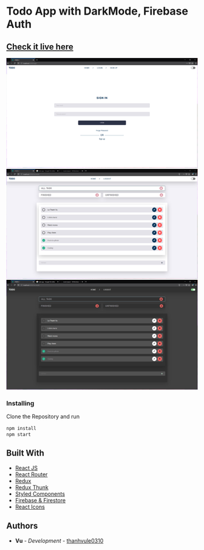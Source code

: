 # Todo App with DarkMode, Firebase Auth

## [Check it live here](http://thanhvule0310.github.io/Todo)

![Thumbnail](1.png)
![Thumbnail2](2.png)
![Thumbnail3](3.png)

### Installing

Clone the Repository and run

```
npm install
npm start
```

## Built With

- [React JS](https://reactjs.org/)
- [React Router](https://github.com/ReactTraining/react-router)
- [Redux](https://redux.js.org/)
- [Redux Thunk](https://github.com/reduxjs/redux-thunk)
- [Styled Components](https://www.styled-components.com)
- [Firebase & Firestore](https://firebase.google.com)
- [React Icons](https://react-icons.netlify.com/)

## Authors

- **Vu** - _Development_ - [thanhvule0310](https://github.com/thanhvule0310)

